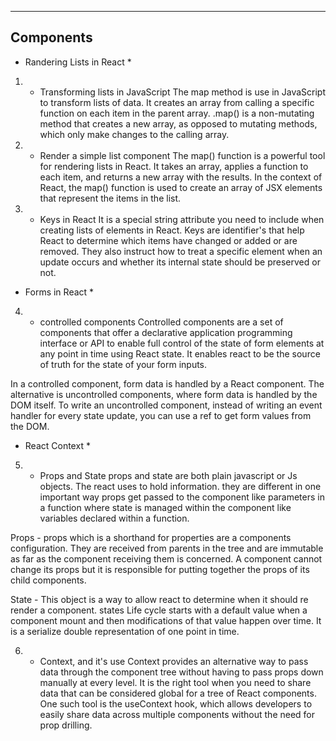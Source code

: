 ----------
Components
----------




* Randering Lists in React *

1) - Transforming lists in JavaScript
The map method is use in JavaScript to transform lists of data. It creates an array from calling a specific function on each item in the parent array. .map() is a non-mutating method that creates a new array, as opposed to mutating methods, which only make changes to the calling array.

2) - Render a simple list component
The map() function is a powerful tool for rendering lists in React. It takes an array, applies a function to each item, and returns a new array with the results. In the context of React, the map() function is used to create an array of JSX elements that represent the items in the list.

3) - Keys in React
It is a special string attribute you need to include when creating lists of elements in React. Keys are identifier's that help React to determine which items have changed or added or are removed. They also instruct how to treat a specific element when an update occurs and whether its internal state should be preserved or not. 




* Forms in React *

4) - controlled components
Controlled components are a set of components that offer a declarative application programming interface or API to enable full control of the state of form elements at any point in time using React state. It enables react to be the source of truth for the state of your form inputs.

In a controlled component, form data is handled by a React component. The alternative is uncontrolled components, where form data is handled by the DOM itself. To write an uncontrolled component, instead of writing an event handler for every state update, you can use a ref to get form values from the DOM.




* React Context *

5) - Props and State
props and state are both plain javascript or Js objects. The react uses to hold information.
they are different in one important way props get passed to the component like parameters in a function where state is managed within the component like variables declared within a function.

Props - props which is a shorthand for properties are a components configuration. They are received from parents in the tree and are immutable as far as the component receiving them is concerned. A component cannot change its props but it is responsible for putting together the props of its child components. 

State - This object is a way to allow react to determine when it should re render a component. states Life cycle starts with a default value when a component mount and then modifications of that value happen over time. It is a serialize double representation of one point in time.

6) - Context, and it's use
Context provides an alternative way to pass data through the component tree without having to pass props down manually at every level. It is the right tool when you need to share data that can be considered global for a tree of React components. One such tool is the useContext hook, which allows developers to easily share data across multiple components without the need for prop drilling.